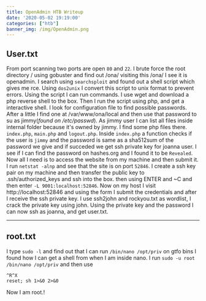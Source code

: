 ```yaml
---
title: OpenAdmin HTB Writeup
date: '2020-05-02 19:19:00'
categories: ["htb"]
banner_img: /img/OpenAdmin.png
---
```



## User.txt
From port scanning two ports are open `80` and `22`. I brute force the root directory  / using gobuster and find out /ona/ visiting this /ona/ I see it is openadmin. I search using `searchsploit` and found out a shell script which gives me rce. Using `dos2unix` I convert this script to unix format to prevent errors. Using the script I can run commands. I use wget and download a php reverse shell to the box. Then I run the script using php, and get a interactive shell. I look for configuration file to find possible passwords. After a little I find one at /var/www/ona/local and then use that password to su as jimmy(*found on /etc/passwd*). As jimmy user I can list all files inside internal folder because it's owned by jimmy. I find some php files there. `index.php`, `main.php` and `logout.php`. Inside `index.php` a function checks if the user is `jimmy` and the password is same as a sha512sum of the password we give and if succeded we get ssh private key for joanna user. I see if I can find the password on hashes.org and I found it to be `Revealed`. Now all I need is to access the website from my machine and then submit it. I run `netstat -alnp` and see that the site is on port `52846`. I create a ssh key pair on my machine and then  transfer the public key to .ssh/authorized_keys and ssh into the box. then using ENTER and ~C and then enter `-L 9001:localhost:52846`. Now on my host I visit http://localhost:52846 and using the form I submit the credentials and after I receive the ssh private key. I use ssh2john and rockyou.txt as wordlist, I crack the private key using john. Using the private key and the password I can now ssh as joanna, and get user.txt.

---------------------

## root.txt

I type `sudo -l` and find out that I can run `/bin/nano /opt/priv` on gtfo bins I found how I can get a shell from when I am inside nano. I run `sudo -u root /bin/nano /opt/priv` and then use 
```
^R^X
reset; sh 1>&0 2>&0
```
Now I am root.!
